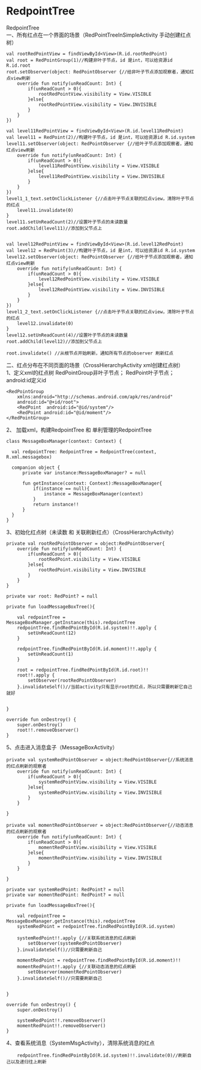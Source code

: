 # RedpointTree
RedpointTree</br>
一、所有红点在一个界面的场景（RedPointTreeInSimpleActivity 手动创建红点树）

    val rootRedPointView = findViewById<View>(R.id.rootRedPoint)
    val root = RedPointGroup(1)//构建非叶子节点，id 是int，可以给资源id R.id.root
    root.setObserver(object: RedPointObserver {//给非叶子节点添加观察者，通知红点view刷新
        override fun notify(unReadCount: Int) {
            if(unReadCount > 0){
                rootRedPointView.visibility = View.VISIBLE
            }else{
                rootRedPointView.visibility = View.INVISIBLE
            }
        }
    })

    val level11RedPointView = findViewById<View>(R.id.level11RedPoint)
    val level11 = RedPoint(2)//构建叶子节点，id 是int，可以给资源id R.id.system
    level11.setObserver(object: RedPointObserver {//给叶子节点添加观察者，通知红点view刷新
        override fun notify(unReadCount: Int) {
            if(unReadCount > 0){
                level11RedPointView.visibility = View.VISIBLE
            }else{
                level11RedPointView.visibility = View.INVISIBLE
            }
        }
    })
    level1_1_text.setOnClickListener {//点击叶子节点关联的红点view，清除叶子节点的红点
        level11.invalidate(0)
    }
    level11.setUnReadCount(2)//设置叶子节点的未读数量
    root.addChild(level11)//添加到父节点上


    val level12RedPointView = findViewById<View>(R.id.level12RedPoint)
    val level12 = RedPoint(3)//构建叶子节点，id 是int，可以给资源id R.id.system
    level12.setObserver(object: RedPointObserver {//给叶子节点添加观察者，通知红点view刷新
        override fun notify(unReadCount: Int) {
            if(unReadCount > 0){
                level12RedPointView.visibility = View.VISIBLE
            }else{
                level12RedPointView.visibility = View.INVISIBLE
            }
        }
    })
    level1_2_text.setOnClickListener {//点击叶子节点关联的红点view，清除叶子节点的红点
        level12.invalidate(0)
    }
    level12.setUnReadCount(4)//设置叶子节点的未读数量
    root.addChild(level12)//添加到父节点上

    root.invalidate() //从根节点开始刷新，通知所有节点的observer 刷新红点      
    
二、红点分布在不同页面的场景（CrossHierarchyActivity xml创建红点树）<br>
1、定义xml的红点树
RedPointGroup非叶子节点；
RedPoint叶子节点；
android:id定义id
    
    <RedPointGroup
        xmlns:android="http://schemas.android.com/apk/res/android"
        android:id="@+id/root">
        <RedPoint  android:id="@id/system"/>
        <RedPoint android:id="@id/moment"/>
    </RedPointGroup>

2、 加载xml，构建RedpointTree 和 单利管理的RedpointTree

    class MessageBoxManager(context: Context) {

      val redpointTree: RedpointTree = RedpointTree(context, R.xml.messagebox)

      companion object {
          private var instance:MessageBoxManager? = null

          fun getInstance(context: Context):MessageBoxManager{
              if(instance == null){
                  instance = MessageBoxManager(context)
              }
              return instance!!
          }
      }
    }
    
3、初始化红点树（未读数 和 关联刷新红点）（CrossHierarchyActivity）

    private val rootRedPointObserver = object:RedPointObserver{
        override fun notify(unReadCount: Int) {
            if(unReadCount > 0){
                rootRedPoint.visibility = View.VISIBLE
            }else{
                rootRedPoint.visibility = View.INVISIBLE
            }
        }
    }

    private var root: RedPoint? = null

    private fun loadMessageBoxTree(){

        val redpointTree = MessageBoxManager.getInstance(this).redpointTree
        redpointTree.findRedPointById(R.id.system)!!.apply {
            setUnReadCount(12)
        }

        redpointTree.findRedPointById(R.id.moment)!!.apply {
            setUnReadCount(1)
        }

        root = redpointTree.findRedPointById(R.id.root)!!
        root!!.apply {
            setObserver(rootRedPointObserver)
        }.invalidateSelf()//当前activity只有显示root的红点，所以只需要刷新它自己就好


    }

    override fun onDestroy() {
        super.onDestroy()
        root!!.removeObserver()
    }

5、点击进入消息盒子（MessageBoxActivity）

    private val systemRedPointObserver = object:RedPointObserver{//系统消息的红点刷新的观察者
        override fun notify(unReadCount: Int) {
            if(unReadCount > 0){
                systemRedPointView.visibility = View.VISIBLE
            }else{
                systemRedPointView.visibility = View.INVISIBLE
            }
        }

    }

    private val momentRedPointObserver = object:RedPointObserver{//动态消息的红点刷新的观察者
        override fun notify(unReadCount: Int) {
            if(unReadCount > 0){
                momentRedPointView.visibility = View.VISIBLE
            }else{
                momentRedPointView.visibility = View.INVISIBLE
            }
        }

    }

    private var systemRedPoint: RedPoint? = null
    private var momentRedPoint: RedPoint? = null

    private fun loadMessageBoxTree(){

        val redpointTree = MessageBoxManager.getInstance(this).redpointTree
        systemRedPoint = redpointTree.findRedPointById(R.id.system)

        systemRedPoint!!.apply {//关联系统消息的红点刷新
            setObserver(systemRedPointObserver)
        }.invalidateSelf()//只需要刷新自己

        momentRedPoint = redpointTree.findRedPointById(R.id.moment)!!
        momentRedPoint!!.apply {//关联动态消息的红点刷新
            setObserver(momentRedPointObserver)
        }.invalidateSelf()//只需要刷新自己


    }

    override fun onDestroy() {
        super.onDestroy()

        systemRedPoint!!.removeObserver()
        momentRedPoint!!.removeObserver()
    }

4、查看系统消息（SystemMsgActivity），清除系统消息的红点

        redpointTree.findRedPointById(R.id.system)!!.invalidate(0)//刷新自己以及递归往上刷新




 
